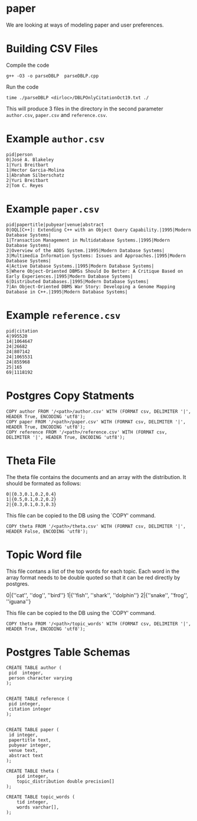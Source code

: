 paper
=====

We are looking at ways of modeling  paper and user preferences.

Building CSV Files
====

Compile the code

	g++ -O3 -o parseDBLP  parseDBLP.cpp 

Run the code

	time ./parseDBLP <dirloc>/DBLPOnlyCitationOct19.txt ./

This will produce 3 files in the directory in the second parameter `author.csv`, 
`paper.csv` and `reference.csv`.



Example `author.csv`
=====

	pid|person
	0|José A. Blakeley
	1|Yuri Breitbart
	1|Hector Garcia-Molina
	1|Abraham Silberschatz
	2|Yuri Breitbart
	2|Tom C. Reyes


Example `paper.csv`
=====
	pid|papertitle|pubyear|venue|abstract
	0|OQL[C++]: Extending C++ with an Object Query Capability.|1995|Modern Database Systems|
	1|Transaction Management in Multidatabase Systems.|1995|Modern Database Systems|
	2|Overview of the ADDS System.|1995|Modern Database Systems|
	3|Multimedia Information Systems: Issues and Approaches.|1995|Modern Database Systems|
	4|Active Database Systems.|1995|Modern Database Systems|
	5|Where Object-Oriented DBMSs Should Do Better: A Critique Based on Early Experiences.|1995|Modern Database Systems|
	6|Distributed Databases.|1995|Modern Database Systems|
	7|An Object-Oriented DBMS War Story: Developing a Genome Mapping Database in C++.|1995|Modern Database Systems|


Example `reference.csv`
=====
	pid|citation
	4|995520
	14|1064647
	24|26682
	24|807142
	24|1065531
	24|855968
	25|165
	69|1118192


Postgres Copy Statments
====

	COPY author FROM '/<path>/author.csv' WITH (FORMAT csv, DELIMITER '|', HEADER True, ENCODING 'utf8');
	COPY paper FROM '/<path>/paper.csv' WITH (FORMAT csv, DELIMITER '|', HEADER True, ENCODING 'utf8');
	COPY reference FROM '/<path>/reference.csv' WITH (FORMAT csv, DELIMITER '|', HEADER True, ENCODING 'utf8');



Theta File
====

The theta file contains the documents and an array with the distribution. 
It should be formated as follows:

	0|{0.3,0.1,0.2,0.4}
	1|{0.5,0.1,0.2,0.2}
	2|{0.3,0.1,0.3,0.3}

This file can be copied to the DB using the `COPY' command.

	COPY theta FROM '/<path>/theta.csv' WITH (FORMAT csv, DELIMITER '|', HEADER False, ENCODING 'utf8');


Topic Word file
====

This file contans a list of the top words for each topic. Each word in the 
array format needs to be double quoted so that it can be red directly by 
postgres.

0|{''cat'', ''dog'', ''bird''}
1|{''fish'', ''shark'', ''dolphin''}
2|{''snake'', ''frog'', ''iguana''}


This file can be copied to the DB using the `COPY' command.

	COPY theta FROM '/<path>/topic_words' WITH (FORMAT csv, DELIMITER '|', HEADER True, ENCODING 'utf8');


Postgres Table Schemas
====

	CREATE TABLE author (
	 pid  integer,
	 person character varying
	);


	CREATE TABLE reference (
	 pid integer,
	 citation integer
	);


	CREATE TABLE paper (
	 id integer,
	 papertitle text,
	 pubyear integer,
	 venue text,
	 abstract text
	);

	CREATE TABLE theta (
		pid integer,
		topic_distribution double precision[]
	);

	CREATE TABLE topic_words (
		tid integer, 
		words varchar[],
	);

